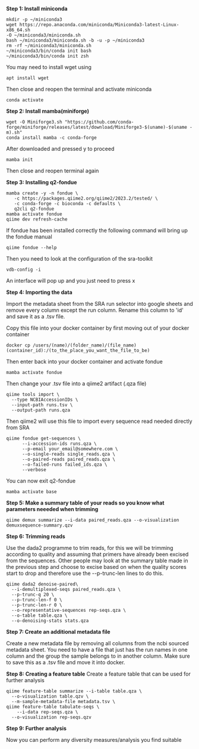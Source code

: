 **Step 1: Install miniconda**

```
mkdir -p ~/miniconda3 
wget https://repo.anaconda.com/miniconda/Miniconda3-latest-Linux-x86_64.sh 
-O ~/miniconda3/miniconda.sh 
bash ~/miniconda3/miniconda.sh -b -u -p ~/miniconda3 
rm -rf ~/miniconda3/miniconda.sh 
~/miniconda3/bin/conda init bash 
~/miniconda3/bin/conda init zsh
```
You may need to install wget using 
```
apt install wget
```
Then close and reopen the terminal and activate miniconda
```
conda activate
```

**Step 2: Install mamba(miniforge)**

```
wget -O Miniforge3.sh "https://github.com/conda-forge/miniforge/releases/latest/download/Miniforge3-$(uname)-$(uname -m).sh" 
conda install mamba -c conda-forge
```
After downloaded and pressed y to proceed 
```
mamba init
```
Then close and reopen terminal again 

**Step 3: Installing q2-fondue**

```
mamba create -y -n fondue \ 
   -c https://packages.qiime2.org/qiime2/2023.2/tested/ \ 
   -c conda-forge -c bioconda -c defaults \ 
   q2cli q2-fondue 
mamba activate fondue  
qiime dev refresh-cache 
```
If fondue has been installed correctly the following command will bring up the fondue manual

```
qiime fondue --help
```

Then you need to look at the configuration of the sra-toolkit 

```
vdb-config -i
```
An interface will pop up and you just need to press x 

**Step 4: Importing the data**

Import the metadata sheet from the SRA run selector into google sheets and remove every column except the run column. Rename this column to 'id' and save it as a .tsv file. 

Copy this file into your docker container by first moving out of your docker container
```
docker cp /users/(name)/(folder_name)/(file_name) (container_id):/(to_the_place_you_want_the_file_to_be) 
```
Then enter back into your docker container and activate fondue 
```
mamba activate fondue
```
Then change your .tsv file into a qiime2 artifact (.qza file)
```
qiime tools import \
  --type NCBIAccessionIDs \
  --input-path runs.tsv \
  --output-path runs.qza
```
Then qiime2 will use this file to import every sequence read needed directly from SRA
```
qiime fondue get-sequences \ 
      --i-accession-ids runs.qza \ 
      --p-email your_email@somewhere.com \ 
      --o-single-reads single_reads.qza \ 
      --o-paired-reads paired_reads.qza \ 
      --o-failed-runs failed_ids.qza \ 
      --verbose
```
You can now exit q2-fondue
```
mamba activate base
```

**Step 5: Make a summary table of your reads so you know what parameters neeeded when trimming**
```
qiime demux summarize --i-data paired_reads.qza --o-visualization demuxsequence-summary.qzv
```

**Step 6: Trimming reads**

Use the dada2 programme to trim reads, for this we will be trimming according to quality and assuming that primers have already been excised from the sequences. Other people may look at the summary table made in the previous step and choose to excise based on when the quality scores start to drop and therefore use the --p-trunc-len lines to do this. 

```
qiime dada2 denoise-paired\ 
  --i-demultiplexed-seqs paired_reads.qza \ 
  --p-trunc-q 20 \ 
  --p-trunc-len-f 0 \ 
  --p-trunc-len-r 0 \ 
  --o-representative-sequences rep-seqs.qza \ 
  --o-table table.qza \ 
  --o-denoising-stats stats.qza
```

**Step 7: Create an additional metadata file**

Create a new metadata file by removing all columns from the ncbi sourced metadata sheet. You need to have a file that just has the run names in one column and the group the sample belongs to in another column. Make sure to save this as a .tsv file and move it into docker. 

**Step 8: Creating a feature table**
Create a feature table that can be used for further analysis 
```
qiime feature-table summarize --i-table table.qza \ 
  --o-visualization table.qzv \ 
  --m-sample-metadata-file metadata.tsv \ 
qiime feature-table tabulate-seqs \ 
 	--i-data rep-seqs.qza \
  --o-visualization rep-seqs.qzv
```

**Step 9: Further analysis**

Now you can perform any diversity measures/analysis you find suitable 
